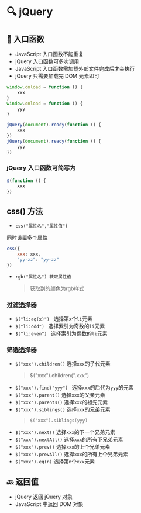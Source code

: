 # 🔍 jQuery

## 🚪 入口函数

- JavaScript 入口函数不能重复
- jQuery 入口函数可多次调用
- JavaScript 入口函数需加载外部文件完成后才会执行
- jQuery 只需要加载完 DOM 元素即可

```javascript
window.onload = function () {
    xxx
}
window.onload = function () {
    yyy
}
```

```javascript
jQuery(document).ready(function () {
    xxx
})
jQuery(document).ready(function () {
    yyy
})
```

### jQuery 入口函数可简写为

```javascript
$(function () {
    xxx
})
```

## css() 方法

- `css("属性名","属性值")`

同时设置多个属性

```javascript
css({
    xxx: xxx,
    "yy-zz": "yy-zz"
})
```

- `rgb("属性名") 获取属性值`
  > 获取到的颜色为rgb样式

### 过滤选择器

- `$("li:eq(x)") ` 选择第x个`li`元素
- `$("li:odd") ` 选择索引为奇数的`li`元素
- `$("li:even") ` 选择索引为偶数的`li`元素

### 筛选选择器

- `$("xxx").children()` 选择`xxx`的子代元素
  > $("xxx").children(".xxx")
- `$("xxx").find("yyy") ` 选择`xxx`的后代为`yyy`的元素
- `$("xxx").parent()` 选择`xxx`的父亲元素
- `$("xxx").parents()` 选择`xxx`的祖先元素
- `$("xxx").siblings()` 选择`xxx`的兄弟元素
  > `$("xxx").siblings(yyy)`
- `$("xxx").next()` 选择`xxx`的下一个兄弟元素
- `$("xxx").nextAll()` 选择`xxx`的所有下兄弟元素
- `$("xxx").prev()` 选择`xxx`的上个兄弟元素
- `$("xxx").prevAll()` 选择`xxx`的所有上个兄弟元素
- `$("xxx").eq(n)` 选择第`n`个`xxx`元素

## 🔙 返回值

- jQuery 返回 jQuery 对象
- JavaScript 中返回 DOM 对象
